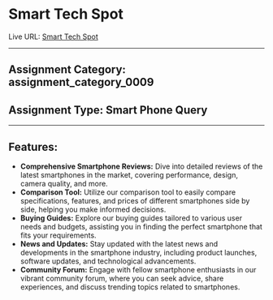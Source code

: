# Smart Tech Spot

Live URL: [Smart Tech Spot](https://smart-tech-project.web.app/)

---

## Assignment Category: assignment_category_0009
## Assignment Type: Smart Phone Query

---

## Features:
- **Comprehensive Smartphone Reviews:** Dive into detailed reviews of the latest smartphones in the market, covering performance, design, camera quality, and more.
- **Comparison Tool:** Utilize our comparison tool to easily compare specifications, features, and prices of different smartphones side by side, helping you make informed decisions.
- **Buying Guides:** Explore our buying guides tailored to various user needs and budgets, assisting you in finding the perfect smartphone that fits your requirements.
- **News and Updates:** Stay updated with the latest news and developments in the smartphone industry, including product launches, software updates, and technological advancements.
- **Community Forum:** Engage with fellow smartphone enthusiasts in our vibrant community forum, where you can seek advice, share experiences, and discuss trending topics related to smartphones.
